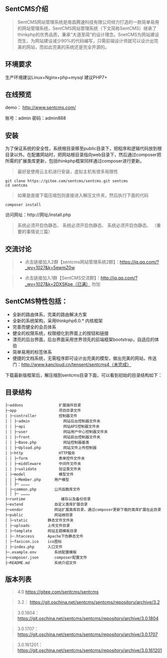 ## SentCMS介绍
> SentCMS网站管理系统是南昌腾速科技有限公司倾力打造的一款简单易用的网站管理系统，SentCMS网站管理系统（下文简称SentCMS）继承了thinkphp的优秀品质，秉承“大道至简”的设计理念。SnetCMS为网站建设而生，为网站建设减少90%的代码编写，只需前端设计师就可以设计出完美的网站，而如此完美的系统还是完全开源的。

## 环境要求

生产环境建议Linux+Nginx+php+mysql
建议PHP7+

## 在线预览

demo： http://www.sentcms.com/

账号：admin
密码：admin888

## 安装

为了保证系统的安全性，系统根目录移至public目录下，把程序和逻辑代码放到根目录以外。在配置网站时，把网站根目录指向web目录下，然后通过composer把所需的扩展类库更新，包括thinkphp框架同样通过composer进行更新。

> 最好是使用云主机进行安装，虚拟主机有很多局限性

```
git clone https://gitee.com/sentcms/sentcms.git sentcms
cd sentcms
```
> 如果是直接下载压缩包则直接进入解压文件夹，然后执行下面的代码

```
composer install
```

访问网址：http://网址/install.php

> 系统必须开启伪静态、
> 系统必须开启伪静态、
> 系统必须开启伪静态、
>（重要的事情说三篇）

## 交流讨论

>  * 点击链接加入2群【sentcms网站管理系统2群】：https://jq.qq.com/?_wv=1027&k=5ewmZ0w

>  * 点击链接加入1群【SentCMS交流群】：http://jq.qq.com/?_wv=1027&k=2DXSKpe（已满） 勿加


## SentCMS特性包括：
* 全新的路由体系，完美的路由解决方案
* 全新的系统架构，采用thinkphp6.0.* 内核框架
* 完善而健全的会员体系
* 健全的权限系统，权限细化到界面上的按钮和链接
* 漂亮的后台界面，后台界面采用世界领先的前端框架bootstrap，自适应的体验
* 简单易用的标签体系
* 便捷的文档系统，无需程序即可设计出完美的模型，做出完美的网站，传送门：http://www.kancloud.cn/tensent/sentcms4（未完成）

下载最新版框架后，解压缩到sentcms目录下面，可以看到初始的目录结构如下：
## 目录结构
~~~
├─addons                扩展插件目录
├─app                   项目目录文件
│ ├─controller          控制器文件
│ │ ├─admin               网站后台控制器文件夹
│ │ ├─api                 网站API控制器文件夹
│ │ ├─user                网站用户中心控制器文件夹
│ │ ├─front               网站前台控制器文件夹
│ │ ├─Base.php            网站控制器基类
│ │ ├─Upload.php          网站文件上传控制器
│ ├─http                HTTP服务
│ │ ├─form              表单控件文件夹
│ │ ├─middleware        中间件文件夹
│ │ ├─validate          验证类文件夹
│ ├─model               模型文件
│ │ ├─Member.php      用户模型
│ │ ├─ …………
│ ├─common.php        公共函数库文件
│ │ ├─ …………
├─runtime                缓存以及备份目录
├─extend              自定义类库扩展目录
├─vendor              网站扩展类库目录，通过composer更新下载的类库扩展在此目录
├─public              网站根目录
│ ├─static         静态文件文件夹
│ ├─uploads        上传文件目录
│ ├─template       网站主题模板目录
│ ├─.htaccess      Apache下伪静态文件
│ ├─favicon.ico    ico图标
│ ├─index.php      入口文件
├─.example.env        系统配置模板
├─composer.json       composer配置文件
├─README.md           系统介绍文件
~~~

## 版本列表

> 4.0  https://gitee.com/sentcms/sentcms

> 3.2： https://git.oschina.net/sentcms/sentcms/repository/archive/3.2

> 3.0.1804： https://git.oschina.net/sentcms/sentcms/repository/archive/3.0.1804

> 3.0.1707： https://git.oschina.net/sentcms/sentcms/repository/archive/3.0.1707

> 3.0.161201：https://git.oschina.net/sentcms/sentcms/repository/archive/3.0.161201